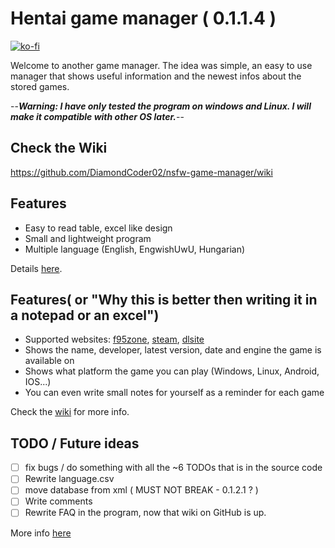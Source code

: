 # Hentai game manager ( 0.1.1.4 )

[![ko-fi](https://ko-fi.com/img/githubbutton_sm.svg)](https://ko-fi.com/B0B0Z6MBI)

Welcome to another game manager. The idea was simple, an easy to use manager that shows useful information and the newest infos about the stored games.

--_**Warning: I have only tested the program on windows and Linux. I will make it compatible with other OS later.**_--

## Check the Wiki

<https://github.com/DiamondCoder02/nsfw-game-manager/wiki>

## Features

- Easy to read table, excel like design
- Small and lightweight program
- Multiple language (English, EngwishUwU, Hungarian)

Details [here](https://github.com/DiamondCoder02/nsfw-game-manager/wiki/Features).

## Features( or "Why this is better then writing it in a notepad or an excel")

- Supported websites: [f95zone](https://f95zone.to/), [steam](https://store.steampowered.com/), [dlsite](https://www.dlsite.com/pro/?locale=en_US)
- Shows the name, developer, latest version, date and engine the game is available on
- Shows what platform the game you can play (Windows, Linux, Android, IOS...)
- You can even write small notes for yourself as a reminder for each game

Check the [wiki](https://github.com/DiamondCoder02/nsfw-game-manager/wiki/Features#the-program-tracks) for more info.

## TODO / Future ideas

- [ ] fix bugs / do something with all the ~6 TODOs that is in the source code
- [ ] Rewrite language.csv
- [ ] move database from xml ( MUST NOT BREAK - 0.1.2.1 ? )
- [ ] Write comments
- [ ] Rewrite FAQ in the program, now that wiki on GitHub is up.

More info [here](https://github.com/DiamondCoder02/nsfw-game-manager/wiki/TODOs-checklist)

